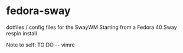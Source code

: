# fedora-sway
dotfiles / config files for the SwayWM
Starting from a Fedora 40 Sway respin install

Note to self:
TO DO -- vimrc
